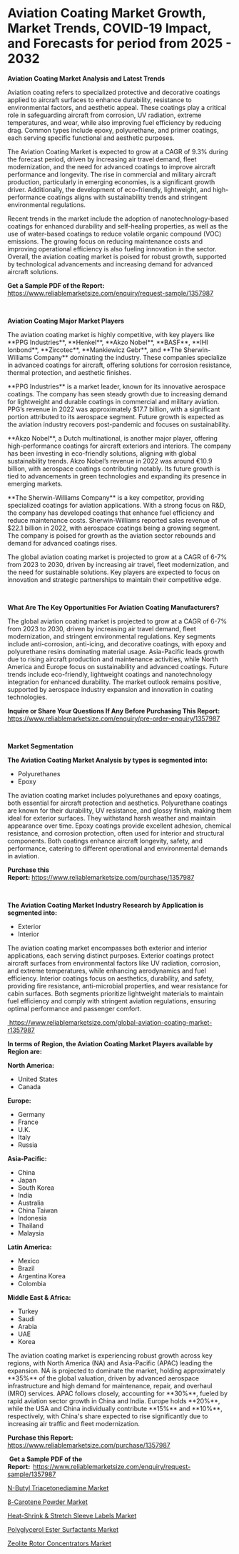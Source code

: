 <p><h1>Aviation Coating Market Growth, Market Trends, COVID-19 Impact, and Forecasts for period from 2025 - 2032</h1></p><p><strong>Aviation Coating Market Analysis and Latest Trends</strong></p>
<p><p>Aviation coating refers to specialized protective and decorative coatings applied to aircraft surfaces to enhance durability, resistance to environmental factors, and aesthetic appeal. These coatings play a critical role in safeguarding aircraft from corrosion, UV radiation, extreme temperatures, and wear, while also improving fuel efficiency by reducing drag. Common types include epoxy, polyurethane, and primer coatings, each serving specific functional and aesthetic purposes.</p><p>The Aviation Coating Market is expected to grow at a CAGR of 9.3% during the forecast period, driven by increasing air travel demand, fleet modernization, and the need for advanced coatings to improve aircraft performance and longevity. The rise in commercial and military aircraft production, particularly in emerging economies, is a significant growth driver. Additionally, the development of eco-friendly, lightweight, and high-performance coatings aligns with sustainability trends and stringent environmental regulations.</p><p>Recent trends in the market include the adoption of nanotechnology-based coatings for enhanced durability and self-healing properties, as well as the use of water-based coatings to reduce volatile organic compound (VOC) emissions. The growing focus on reducing maintenance costs and improving operational efficiency is also fueling innovation in the sector. Overall, the aviation coating market is poised for robust growth, supported by technological advancements and increasing demand for advanced aircraft solutions.</p></p>
<p><strong>Get a Sample PDF of the Report:&nbsp;</strong> <a href="https://www.reliablemarketsize.com/enquiry/request-sample/1357987?utm_campaign=1903&utm_medium=2&utm_source=Github&utm_content=ia&utm_term=24012025&utm_id=aviation-coating">https://www.reliablemarketsize.com/enquiry/request-sample/1357987</a></p>
<p>&nbsp;</p>
<p><strong>Aviation Coating Major Market Players</strong></p>
<p><p>The aviation coating market is highly competitive, with key players like **PPG Industries**, **Henkel**, **Akzo Nobel**, **BASF**, **IHI Ionbond**, **Zircotec**, **Mankiewicz Gebr**, and **The Sherwin-Williams Company** dominating the industry. These companies specialize in advanced coatings for aircraft, offering solutions for corrosion resistance, thermal protection, and aesthetic finishes.</p><p>**PPG Industries** is a market leader, known for its innovative aerospace coatings. The company has seen steady growth due to increasing demand for lightweight and durable coatings in commercial and military aviation. PPG’s revenue in 2022 was approximately $17.7 billion, with a significant portion attributed to its aerospace segment. Future growth is expected as the aviation industry recovers post-pandemic and focuses on sustainability.</p><p>**Akzo Nobel**, a Dutch multinational, is another major player, offering high-performance coatings for aircraft exteriors and interiors. The company has been investing in eco-friendly solutions, aligning with global sustainability trends. Akzo Nobel’s revenue in 2022 was around €10.9 billion, with aerospace coatings contributing notably. Its future growth is tied to advancements in green technologies and expanding its presence in emerging markets.</p><p>**The Sherwin-Williams Company** is a key competitor, providing specialized coatings for aviation applications. With a strong focus on R&D, the company has developed coatings that enhance fuel efficiency and reduce maintenance costs. Sherwin-Williams reported sales revenue of $22.1 billion in 2022, with aerospace coatings being a growing segment. The company is poised for growth as the aviation sector rebounds and demand for advanced coatings rises.</p><p>The global aviation coating market is projected to grow at a CAGR of 6-7% from 2023 to 2030, driven by increasing air travel, fleet modernization, and the need for sustainable solutions. Key players are expected to focus on innovation and strategic partnerships to maintain their competitive edge.</p></p>
<p>&nbsp;</p>
<p><strong>What Are The Key Opportunities For Aviation Coating Manufacturers?</strong></p>
<p><p>The global aviation coating market is projected to grow at a CAGR of 6-7% from 2023 to 2030, driven by increasing air travel demand, fleet modernization, and stringent environmental regulations. Key segments include anti-corrosion, anti-icing, and decorative coatings, with epoxy and polyurethane resins dominating material usage. Asia-Pacific leads growth due to rising aircraft production and maintenance activities, while North America and Europe focus on sustainability and advanced coatings. Future trends include eco-friendly, lightweight coatings and nanotechnology integration for enhanced durability. The market outlook remains positive, supported by aerospace industry expansion and innovation in coating technologies.</p></p>
<p><strong>Inquire or Share Your Questions If Any Before Purchasing This Report:</strong> <a href="https://www.reliablemarketsize.com/enquiry/pre-order-enquiry/1357987?utm_campaign=1903&utm_medium=2&utm_source=Github&utm_content=ia&utm_term=24012025&utm_id=aviation-coating">https://www.reliablemarketsize.com/enquiry/pre-order-enquiry/1357987</a></p>
<p>&nbsp;</p>
<p><strong>Market Segmentation</strong></p>
<p><strong>The Aviation Coating Market Analysis by types is segmented into:</strong></p>
<p><ul><li>Polyurethanes</li><li>Epoxy</li></ul></p>
<p><p>The aviation coating market includes polyurethanes and epoxy coatings, both essential for aircraft protection and aesthetics. Polyurethane coatings are known for their durability, UV resistance, and glossy finish, making them ideal for exterior surfaces. They withstand harsh weather and maintain appearance over time. Epoxy coatings provide excellent adhesion, chemical resistance, and corrosion protection, often used for interior and structural components. Both coatings enhance aircraft longevity, safety, and performance, catering to different operational and environmental demands in aviation.</p></p>
<p><strong>Purchase this Report:&nbsp;</strong><a href="https://www.reliablemarketsize.com/purchase/1357987?utm_campaign=1903&utm_medium=2&utm_source=Github&utm_content=ia&utm_term=24012025&utm_id=aviation-coating">https://www.reliablemarketsize.com/purchase/1357987</a></p>
<p>&nbsp;</p>
<p><strong>The Aviation Coating Market Industry Research by Application is segmented into:</strong></p>
<p><ul><li>Exterior</li><li>Interior</li></ul></p>
<p><p>The aviation coating market encompasses both exterior and interior applications, each serving distinct purposes. Exterior coatings protect aircraft surfaces from environmental factors like UV radiation, corrosion, and extreme temperatures, while enhancing aerodynamics and fuel efficiency. Interior coatings focus on aesthetics, durability, and safety, providing fire resistance, anti-microbial properties, and wear resistance for cabin surfaces. Both segments prioritize lightweight materials to maintain fuel efficiency and comply with stringent aviation regulations, ensuring optimal performance and passenger comfort.</p></p>
<p><a href="https://www.reliablemarketsize.com/global-aviation-coating-market-r1357987?utm_campaign=1903&utm_medium=2&utm_source=Github&utm_content=ia&utm_term=24012025&utm_id=aviation-coating">&nbsp;https://www.reliablemarketsize.com/global-aviation-coating-market-r1357987</a></p>
<p><strong>In terms of Region, the Aviation Coating Market Players available by Region are:</strong></p>
<p>
    <p> <strong> North America: </strong>
        <ul>
            <li>United States</li>
            <li>Canada</li>
        </ul>
        </p> 
    <p> <strong> Europe: </strong>
        <ul>
            <li>Germany</li>
            <li>France</li>
            <li>U.K.</li>
            <li>Italy</li>
            <li>Russia</li>
        </ul>
        </p> 
    <p> <strong> Asia-Pacific: </strong>
        <ul>
            <li>China</li>
            <li>Japan</li>
            <li>South Korea</li>
            <li>India</li>
            <li>Australia</li>
            <li>China Taiwan</li>
            <li>Indonesia</li>
            <li>Thailand</li>
            <li>Malaysia</li>
        </ul>
        </p> 
    <p> <strong> Latin America: </strong>
        <ul>
            <li>Mexico</li>
            <li>Brazil</li>
            <li>Argentina Korea</li>
            <li>Colombia</li>
        </ul>
        </p> 
    <p> <strong> Middle East & Africa: </strong>
        <ul>
            <li>Turkey</li>
            <li>Saudi</li>
            <li>Arabia</li>
            <li>UAE</li>
            <li>Korea</li>
        </ul>
    </p>
    </p>
<p><p>The aviation coating market is experiencing robust growth across key regions, with North America (NA) and Asia-Pacific (APAC) leading the expansion. NA is projected to dominate the market, holding approximately **35%** of the global valuation, driven by advanced aerospace infrastructure and high demand for maintenance, repair, and overhaul (MRO) services. APAC follows closely, accounting for **30%**, fueled by rapid aviation sector growth in China and India. Europe holds **20%**, while the USA and China individually contribute **15%** and **10%**, respectively, with China's share expected to rise significantly due to increasing air traffic and fleet modernization.</p></p>
<p><strong>Purchase this Report: </strong><a href="https://www.reliablemarketsize.com/purchase/1357987?utm_campaign=1903&utm_medium=2&utm_source=Github&utm_content=ia&utm_term=24012025&utm_id=aviation-coating">https://www.reliablemarketsize.com/purchase/1357987</a></p>
<p>&nbsp;<strong>Get a Sample PDF of the Report:&nbsp;&nbsp;</strong><a href="https://www.reliablemarketsize.com/enquiry/request-sample/1357987?utm_campaign=1903&utm_medium=2&utm_source=Github&utm_content=ia&utm_term=24012025&utm_id=aviation-coating">https://www.reliablemarketsize.com/enquiry/request-sample/1357987</a></p>
<p><strong></strong></p>
<p><p><a href="https://www.linkedin.com/pulse/n-butyl-triacetonediamine-market-dynamics-forecast-2025-el5lf?utm_campaign=1903&utm_medium=2&utm_source=Github&utm_content=ia&utm_term=24012025&utm_id=aviation-coating">N-Butyl Triacetonediamine Market</a></p><p><a href="https://www.linkedin.com/pulse/comprehensive-report-%CE%B2-carotene-powder-market-types-applications-lbdhf?utm_campaign=1903&utm_medium=2&utm_source=Github&utm_content=ia&utm_term=24012025&utm_id=aviation-coating">β-Carotene Powder Market</a></p><p><a href="https://www.linkedin.com/pulse/heat-shrink-stretch-sleeve-labels-market-analysis-offering-oztmc?utm_campaign=1903&utm_medium=2&utm_source=Github&utm_content=ia&utm_term=24012025&utm_id=aviation-coating">Heat-Shrink & Stretch Sleeve Labels Market</a></p><p><a href="https://www.linkedin.com/pulse/polyglycerol-ester-surfactants-market-share-revenue-analysis-kytsf?utm_campaign=1903&utm_medium=2&utm_source=Github&utm_content=ia&utm_term=24012025&utm_id=aviation-coating">Polyglycerol Ester Surfactants Market</a></p><p><a href="https://www.linkedin.com/pulse/zeolite-rotor-concentrators-market-size-estimated-cagr-61-from-8egpf?utm_campaign=1903&utm_medium=2&utm_source=Github&utm_content=ia&utm_term=24012025&utm_id=aviation-coating">Zeolite Rotor Concentrators Market</a></p></p>